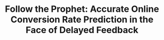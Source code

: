 ---
layout: publication
authors: 'H. Li et al.'
title: 'Follow the Prophet: Accurate Online Conversion Rate Prediction in the Face of Delayed Feedback'
year: '2021'
conference: 'International ACM SIGIR Conference on Research and Development in Information Retrieval'
---